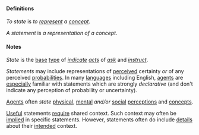 #### Definitions

*To state* is *to [represent](https://github.com/gcassel/Modular-Organization-Terminology/blob/master/terms/represent.md) a [concept](https://github.com/gcassel/Modular-Organization-Terminology/blob/master/terms/concept.md)*.

*A statement* is *a representation of a concept*.
		
#### Notes

*State* is the [base](https://github.com/gcassel/Modular-Organization-Terminology/blob/master/terms/base.md) [type](https://github.com/gcassel/Modular-Organization-Terminology/blob/master/terms/type.md) of *[indicate](https://github.com/gcassel/Modular-Organization-Terminology/blob/master/terms/indicate.md) [acts](https://github.com/gcassel/Modular-Organization-Terminology/blob/master/terms/act.md)* of *[ask](https://github.com/gcassel/Modular-Organization-Terminology/blob/master/terms/ask.md)* and *[instruct](https://github.com/gcassel/Modular-Organization-Terminology/blob/master/terms/instruct.md)*.

*Statements* may include representations of [perceived](https://github.com/gcassel/Modular-Organization-Terminology/blob/master/terms/perceive.md) certainty *or* of any perceived [probabilities](https://github.com/gcassel/Modular-Organization-Terminology/blob/master/terms/probability.md).  In many [languages](https://github.com/gcassel/Modular-Organization-Terminology/blob/master/terms/language.md) including English, [agents](https://github.com/gcassel/Modular-Organization-Terminology/blob/master/terms/agent.md) are [especially](https://github.com/gcassel/Modular-Organization-Terminology/blob/master/terms/specialize.md) familiar with statements which are strongly *declarative* (and don't indicate any perception of probability or uncertainty). 
		
[Agents](https://github.com/gcassel/Modular-Organization-Terminology/blob/master/terms/agent.md) often *state* [physical](https://github.com/gcassel/Modular-Organization-Terminology/blob/master/terms/physical.md), [mental](https://github.com/gcassel/Modular-Organization-Terminology/blob/master/terms/mental.md) *and/or* [social](https://github.com/gcassel/Modular-Organization-Terminology/blob/master/terms/social.md) [perceptions](https://github.com/gcassel/Modular-Organization-Terminology/blob/master/terms/perceive.md) and [concepts](https://github.com/gcassel/Modular-Organization-Terminology/blob/master/terms/concept.md).
		
[Useful](https://github.com/gcassel/Modular-Organization-Terminology/blob/master/terms/use.md) statements [require](https://github.com/gcassel/Modular-Organization-Terminology/blob/master/terms/requirement.md) shared context.  Such context may often be [implied](https://github.com/gcassel/Modular-Organization-Terminology/blob/master/terms/imply.md) in specific statements.   However, statements often do include [details](https://github.com/gcassel/Modular-Organization-Terminology/blob/master/terms/detail.md) about their [intended](https://github.com/gcassel/Modular-Organization-Terminology/blob/master/terms/intend.md) context.
